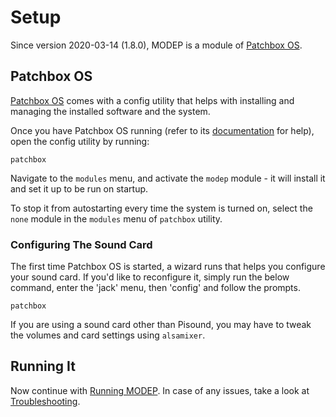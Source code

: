 # Setup

Since version 2020-03-14 (1.8.0), MODEP is a module of [Patchbox OS](https://blokas.io/patchbox-os/).

## Patchbox OS

[Patchbox OS](https://blokas.io/patchbox-os/) comes with a config utility that helps with installing and managing the installed software and the system.

Once you have Patchbox OS running (refer to its [documentation](https://blokas.io/patchbox-os/docs/) for help), open the config utility by running:

```
patchbox
```

Navigate to the `modules` menu, and activate the `modep` module - it will install it and set it up to be run on startup.

To stop it from autostarting every time the system is turned on, select the `none` module in the `modules` menu of `patchbox` utility.

### Configuring The Sound Card

The first time Patchbox OS is started, a wizard runs that helps you configure your sound card. If you'd like to reconfigure it, simply run the below command, enter the 'jack' menu, then 'config' and follow the prompts.

```
patchbox
```

If you are using a sound card other than Pisound, you may have to tweak the volumes and card settings using `alsamixer`.

## Running It

Now continue with [Running MODEP](running-modep.md). In case of any issues, take a look at [Troubleshooting](troubleshooting.md).
